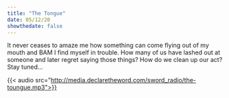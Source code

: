 ```yaml
---
title: "The Tongue"
date: 05/12/20
showthedate: false
---
```


It never ceases to amaze me how something can come flying out of my mouth and BAM I find myself in trouble. How many of us have lashed out at someone and later regret saying those things? How do we clean up our act? Stay tuned...
<!--more-->
{{< audio src="http://media.declaretheword.com/sword_radio/the-toungue.mp3">}}
